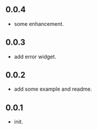 ## 0.0.4

- some enhancement.

## 0.0.3

- add error widget.

## 0.0.2

- add some example and readme.

## 0.0.1

- init.

